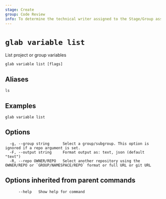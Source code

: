```yaml
---
stage: Create
group: Code Review
info: To determine the technical writer assigned to the Stage/Group associated with this page, see https://about.gitlab.com/handbook/product/ux/technical-writing/#assignments
---
```


<!--
This documentation is auto generated by a script.
Please do not edit this file directly. Run `make gen-docs` instead.
-->

# `glab variable list`

List project or group variables

```plaintext
glab variable list [flags]
```

## Aliases

```plaintext
ls
```

## Examples

```plaintext
glab variable list

```

## Options

```plaintext
  -g, --group string      Select a group/subgroup. This option is ignored if a repo argument is set.
  -F, --output string     Format output as: text, json (default "text")
  -R, --repo OWNER/REPO   Select another repository using the OWNER/REPO or `GROUP/NAMESPACE/REPO` format or full URL or git URL
```

## Options inherited from parent commands

```plaintext
      --help   Show help for command
```
